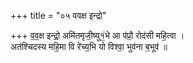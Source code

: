 +++
title = "०५ ववक्ष इन्द्रो"

+++
व॒व॒क्ष इन्द्रो॒ अमि॑तमृजी॒ष्यु१॒॑भे आ प॑प्रौ॒ रोद॑सी महि॒त्वा ।  
अत॑श्चिदस्य महि॒मा वि रे॑च्य॒भि यो विश्वा॒ भुव॑ना ब॒भूव॑ ॥